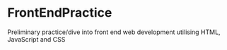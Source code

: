 # FrontEndPractice
Preliminary practice/dive into front end web development utilising HTML, JavaScript and CSS
